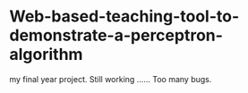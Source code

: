 # Web-based-teaching-tool-to-demonstrate-a-perceptron-algorithm
my final year project.
Still working ......
Too many bugs.
